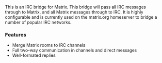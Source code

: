 This is an IRC bridge for Matrix. This bridge will pass all IRC messages through to Matrix, and all Matrix messages through to IRC. It is highly configurable and is currently used on the matrix.org homeserver to bridge a number of popular IRC networks.

### Features

- Merge Matrix rooms to IRC channels
- Full two-way communication in channels and direct messages
- Well-formated replies
